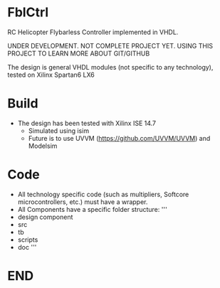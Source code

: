 # FblCtrl
RC Helicopter Flybarless Controller implemented in VHDL. 

UNDER DEVELOPMENT. NOT COMPLETE PROJECT YET. USING THIS PROJECT TO LEARN MORE ABOUT GIT/GITHUB

The design is general VHDL modules (not specific to any technology), tested on Xilinx Spartan6 LX6

# Build
- The design has been tested with Xilinx ISE 14.7
  - Simulated using isim
  - Future is to use UVVM (https://github.com/UVVM/UVVM) and Modelsim

# Code
- All technology specific code (such as multipliers, Softcore microcontrollers, etc.) must have a wrapper. 
- All Components have a specific folder structure:
'''
- design component
 - src
 - tb
 - scripts
 - doc
'''

# END 
